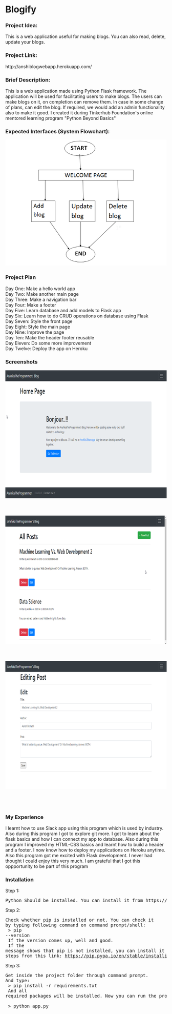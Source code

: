 # Blogify

<h3>Project Idea:</h3>
<p>This is a web application useful for making blogs. You can also read, delete, update your blogs.</p>

<h3>Project Link:</h3>
<p> http://anshiblogwebapp.herokuapp.com/ </p>

<h3>Brief Description:</h3>
<p> This is a web application made using Python Flask framework. The application will be used for facilitating users to make blogs. The users can make blogs on it, on completion can remove them. In case in some change of plans, can edit the blog. If required, we would add an admin functionality also to make it good. I created it during Tinkerhub Foundation's online mentored learning program "Python Beyond Basics" </p>

<h3>Expected Interfaces (System Flowchart):</h3>
<p>
    <img src="https://github.com/bhatnagaranshika02/Blogify/blob/master/prj2.png"/>
</p>

<h3>Project Plan</h3>
<p>
  Day One: Make a hello world app<br/>
  Day Two: Make another main page<br/>
  Day Three: Make a navigation bar<br/>
  Day Four: Make a footer<br/>
  Day Five: Learn database and add models to Flask app<br/>
  Day Six: Learn how to do CRUD operations on database using Flask<br/>
  Day Seven: Style the front page<br/>
  Day Eight: Style the main page<br/>
  Day Nine: Improve the page<br/>
  Day Ten: Make the header footer reusable<br/>
  Day Eleven: Do some more improvement<br/>
  Day Twelve: Deploy the app on Heroku<br/>
</p>

<h3>Screenshots</h3>
<p>
  <img height=400 width=800 src="https://github.com/bhatnagaranshika02/Blogify/blob/master/screenshots/pic1.png" alt="Pic1"> <br/><br/><br/><br/>
  <img height=400 width=800 src="https://github.com/bhatnagaranshika02/Blogify/blob/master/screenshots/pic2.png" alt="Pic2"> <br/><br/><br/><br/>
  <img height=400 width=800 src="https://github.com/bhatnagaranshika02/Blogify/blob/master/screenshots/pic3.png" alt="Pic3"> <br/><br/><br/><br/>
</p>

<h3>My Experience</h3>
<p>
I learnt how to use Slack app using this program which is used by industry. Also during this program I got to explore git more.
I got to learn about the flask basics and how I can connect my app to database. Also during this program I improved my HTML-CSS basics and learnt how to build a header and a footer. I now know how to deploy my applications on Heroku anytime. Also this program got me excited with Flask development. I never had thought I could enjoy this very much. I am grateful that I got this oppportunity to be part of this program
</p>


<h3>Installation</h3>
<p>
Step 1: <pre>Python Should be installed. You can install it from https://www.python.org/downloads/ </pre>

Step 2: <pre>Check whether pip is installed or not. You can check it by typing following command on command prompt/shell: <br/>
        > pip --version <br/>
        If the version comes up, well and good. <br/>
        If the message shows that pip is not installed, you can install it by following steps from this link: https://pip.pypa.io/en/stable/installing/
        </pre>
        
Step 3: <pre>Get inside the project folder through command prompt. And type: <br/>
       > pip install -r requirements.txt <br/>
       And all required packages will be installed. Now you can run the project using: <br/>
       > python app.py
       </pre>
</p>
